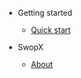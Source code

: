 * Getting started

  * [Quick start](gettingStarted.md "Get Started and Create an account")

* SwopX
  * [About](swopx.md)